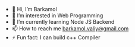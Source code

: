 - 👋 Hi, I’m Barkamol
- 👀 I’m interested in Web Programming
- 🌱 I’m currently learning Node JS Backend
- 📫 How to reach me barkamol.valiy@gmail.com
- ⚡ Fun fact: I can build c++ Compiler


